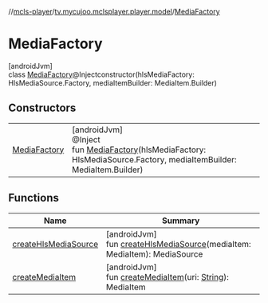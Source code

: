 //[mcls-player](../../../index.md)/[tv.mycujoo.mclsplayer.player.model](../index.md)/[MediaFactory](index.md)

# MediaFactory

[androidJvm]\
class [MediaFactory](index.md)@Injectconstructor(hlsMediaFactory: HlsMediaSource.Factory, mediaItemBuilder: MediaItem.Builder)

## Constructors

| | |
|---|---|
| [MediaFactory](-media-factory.md) | [androidJvm]<br>@Inject<br>fun [MediaFactory](-media-factory.md)(hlsMediaFactory: HlsMediaSource.Factory, mediaItemBuilder: MediaItem.Builder) |

## Functions

| Name | Summary |
|---|---|
| [createHlsMediaSource](create-hls-media-source.md) | [androidJvm]<br>fun [createHlsMediaSource](create-hls-media-source.md)(mediaItem: MediaItem): MediaSource |
| [createMediaItem](create-media-item.md) | [androidJvm]<br>fun [createMediaItem](create-media-item.md)(uri: [String](https://kotlinlang.org/api/latest/jvm/stdlib/kotlin/-string/index.html)): MediaItem |
